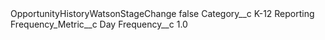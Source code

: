 <?xml version="1.0" encoding="UTF-8"?>
<CustomMetadata xmlns="http://soap.sforce.com/2006/04/metadata" xmlns:xsi="http://www.w3.org/2001/XMLSchema-instance" xmlns:xsd="http://www.w3.org/2001/XMLSchema">
    <label>OpportunityHistoryWatsonStageChange</label>
    <protected>false</protected>
    <values>
        <field>Category__c</field>
        <value xsi:type="xsd:string">K-12 Reporting</value>
    </values>
    <values>
        <field>Frequency_Metric__c</field>
        <value xsi:type="xsd:string">Day</value>
    </values>
    <values>
        <field>Frequency__c</field>
        <value xsi:type="xsd:double">1.0</value>
    </values>
</CustomMetadata>
